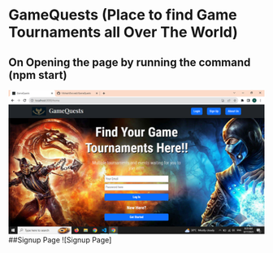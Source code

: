 # GameQuests (Place to find Game Tournaments all Over The World)
## On Opening the page by running the command (npm start)
![Landing Page](https://github.com/VibhashDwivedi/GameQuests/blob/main/Screenshots/LandingPage.png)
##Signup Page
![Signup Page]
